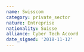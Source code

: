 ```yaml
---
name: Swisscom
category: private_sector
nature: Entreprise
nationality: Suisse
alliance: Cyber Tech Accord
date_signed: '2018-11-12'
---
```

    